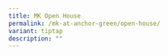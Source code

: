 ```yaml
---
title: MK Open House
permalink: /mk-at-anchor-green/open-house/
variant: tiptap
description: ""
---
```

<p></p>